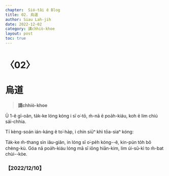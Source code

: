 ```yaml
---
chapter:  Sió-tâi ê Blog
title: 02. 烏道
author: Siau Lah-jih
date: 2022-12-02
category: 講chhiò-khoe
layout: post
toc: true
---
```


# 〈02〉
# 烏道
> **講chhiò-khoe**

 Ū 1-ê gī-oân, ta̍k-ke lóng kóng i sī o͘-tō, m̄-nā ē poa̍h-kiáu, koh ē lim chiú sái-chhia.

Tī kèng-soán ián-káng ê to͘-ha̍p, i chin siūⁿ khì tōa-siaⁿ kóng: 

Ta̍k-ke m̄-thang sìn iâu-giân, in lóng sī o͘-pe̍h kóng--ê, kin-pún to̍h bô chèng-kù. Góa nā poa̍h-kiáu lóng mā sī iōng hiān-kim, lim úi-sū-kì to m̄-bat chùi--kòe.

 
### 【2022/12/10】

